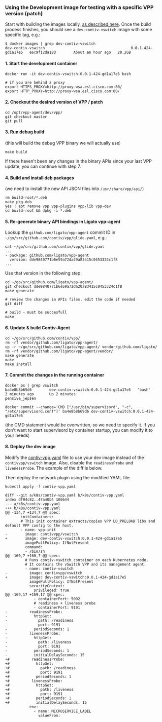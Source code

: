 ### Using the Development image for testing with a specific VPP version (patch)

Start with building the images locally, [as described here](README.md). Once the build process finishes,
you should see a `dev-contiv-vswitch` image with some specific tag, e.g.:

```
$ docker images | grep dev-contiv-vswitch
dev-contiv-vswitch                                       0.0.1-424-gd1a17e5   e6c9f12da183        About an hour ago   20.2GB
```

#### 1. Start the development container
```
docker run -it dev-contiv-vswitch:0.0.1-424-gd1a17e5 bash

# if you are behind a proxy
export HTTPS_PROXY=http://proxy-wsa.esl.cisco.com:80/
export HTTP_PROXY=http://proxy-wsa.esl.cisco.com:80/
```

#### 2. Checkout the desired version of VPP / patch
```
cd /opt/vpp-agent/dev/vpp/
git checkout master
git pull
```

#### 3. Run debug build
(this will build the debug VPP binary we will actually use)
```
make build
```

If there haven't been any changes in the binary APIs since your last VPP update, 
you can continue with step 7.

#### 4. Build and install deb packages
(we need to install the new API JSON files into `/usr/share/vpp/api/`)
```
rm build-root/*.deb
make pkg-deb
yes | apt remove vpp vpp-plugins vpp-lib vpp-dev
cd build-root && dpkg -i *.deb
```

#### 5. Re-generate binary API bindings in Ligato vpp-agent
Lookup the `github.com/ligato/vpp-agent` commit ID in `~/go/src/github.com/contiv/vpp/glide.yaml`, e.g.:
```
cat ~/go/src/github.com/contiv/vpp/glide.yaml
...
- package: github.com/ligato/vpp-agent
  version: dde9840771b6e59a72da20a83415c0453324c1f8 
...
```
Use that version in the following step:

```
cd ~/go/src/github.com/ligato/vpp-agent/
git checkout dde9840771b6e59a72da20a83415c0453324c1f8
make generate

# review the changes in APIs files, edit the code if needed
git diff

# build - must be succesfull
make
```

#### 6. Update & build Contiv-Agent
```
cd ~/go/src/github.com/contiv/vpp/
rm -rf vendor/github.com/ligato/vpp-agent/
cp -r ~/go/src/github.com/ligato/vpp-agent/ vendor/github.com/ligato/
rm -rf vendor/github.com/ligato/vpp-agent/vendor/
make generate
make
make install
```

#### 7. Commit the changes in the running container
```
docker ps | grep vswitch
ba4e8b8b69d6        dev-contiv-vswitch:0.0.1-424-gd1a17e5   "bash"                   2 minutes ago       Up 2 minutes                            pensive_jepsen

docker commit --change='CMD ["/usr/bin/supervisord", "-c", "/etc/supervisord.conf"]' ba4e8b8b69d6 dev-contiv-vswitch:0.0.1-424-gd1a17e5
```

(the CMD statement would be overwritten, so we need to specify it. If you don't want to start 
supervisord by container startup, you can modify it to your needs)

#### 8. Deploy the dev image
Modify the [contiv-vpp.yaml](../k8s/contiv-vpp.yaml) file to use your dev image instead of the
`contivvpp/vswitch` image. Also, disable the `readinessProbe` and `livenessProbe`. The example
of the diff is below.

Then deploy the network plugin using the modified YAML file:
```
kubectl apply -f contiv-vpp.yaml
```

```
diff --git a/k8s/contiv-vpp.yaml b/k8s/contiv-vpp.yaml
index df94c82..47a40b4 100644
--- a/k8s/contiv-vpp.yaml
+++ b/k8s/contiv-vpp.yaml
@@ -134,7 +134,7 @@ spec:
       initContainers:
       # This init container extracts/copies VPP LD_PRELOAD libs and default VPP config to the host.
       - name: vpp-init
-        image: contivvpp/vswitch
+        image: dev-contiv-vswitch:0.0.1-424-gd1a17e5
         imagePullPolicy: IfNotPresent
         command:
         - /bin/sh
@@ -160,7 +160,7 @@ spec:
         # Runs contiv-vswitch container on each Kubernetes node.
         # It contains the vSwitch VPP and its management agent.
         - name: contiv-vswitch
-          image: contivvpp/vswitch
+          image: dev-contiv-vswitch:0.0.1-424-gd1a17e5
           imagePullPolicy: IfNotPresent
           securityContext:
             privileged: true
@@ -169,17 +169,17 @@ spec:
             - containerPort: 5002
             # readiness + liveness probe
             - containerPort: 9191
-          readinessProbe:
-            httpGet:
-              path: /readiness
-              port: 9191
-            periodSeconds: 1
-          livenessProbe:
-            httpGet:
-              path: /liveness
-              port: 9191
-            periodSeconds: 1
-            initialDelaySeconds: 15
+#          readinessProbe:
+#            httpGet:
+#              path: /readiness
+#              port: 9191
+#            periodSeconds: 1
+#          livenessProbe:
+#            httpGet:
+#              path: /liveness
+#              port: 9191
+#            periodSeconds: 1
+#            initialDelaySeconds: 15
           env:
             - name: MICROSERVICE_LABEL
               valueFrom:
```